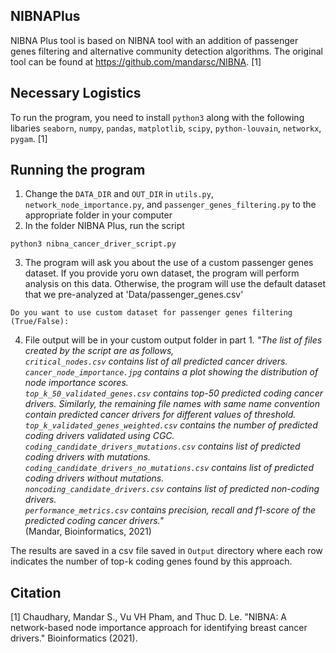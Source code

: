 ## NIBNAPlus
NIBNA Plus tool is based on NIBNA tool with an addition of passenger genes filtering and alternative community detection algorithms. The original tool can be found at https://github.com/mandarsc/NIBNA. [1]

## Necessary Logistics
To run the program, you need to install `python3` along with the following libaries `seaborn`, `numpy`, `pandas`, `matplotlib`, `scipy`, `python-louvain`, `networkx`, `pygam`. [1]

## Running the program 
1. Change the `DATA_DIR` and `OUT_DIR` in `utils.py`, `network_node_importance.py`, and `passenger_genes_filtering.py` to the appropriate folder in your computer
2. In the folder NIBNA Plus, run the script
```
python3 nibna_cancer_driver_script.py
```
3. The program will ask you about the use of a custom passenger genes dataset. If you provide yoru own dataset, the program will perform analysis on this data. Otherwise, the program will use the default dataset that we pre-analyzed at 'Data/passenger_genes.csv'
```
Do you want to use custom dataset for passenger genes filtering (True/False): 
```

4. File output will be in your custom output folder in part 1. *"The list of files created by the script are as follows,* </br>
*`critical_nodes.csv` contains list of all predicted cancer drivers.* </br>
*`cancer_node_importance.jpg` contains a plot showing the distribution of node importance scores.* </br>
*`top_k_50_validated_genes.csv` contains top-50 predicted coding cancer drivers. Similarly, the remaining file names with same name convention contain predicted cancer drivers     for different values of threshold.* </br>
*`top_k_validated_genes_weighted.csv` contains the number of predicted coding drivers validated using CGC.* </br>
*`coding_candidate_drivers_mutations.csv` contains list of predicted coding drivers with mutations.* </br>
*`coding_candidate_drivers_no_mutations.csv` contains list of predicted coding drivers without mutations.* </br>
*`noncoding_candidate_drivers.csv` contains list of predicted non-coding drivers.* </br>
*`performance_metrics.csv` contains precision, recall and f1-score of the predicted coding cancer drivers."* </br> (Mandar, Bioinformatics, 2021)

The results are saved in a csv file saved in `Output` directory where each row indicates the number of top-k coding genes found by this approach.
## Citation
[1] Chaudhary, Mandar S., Vu VH Pham, and Thuc D. Le. "NIBNA: A network-based node importance approach for identifying breast cancer drivers." Bioinformatics (2021).



